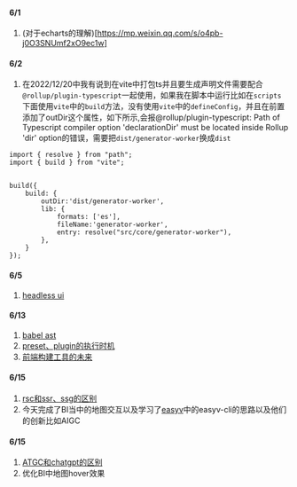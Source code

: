 #### 6/1
1. (对于echarts的理解)[https://mp.weixin.qq.com/s/o4pb-j0O3SNUmf2xO9ec1w]

#### 6/2
1. 在2022/12/20中我有说到在vite中打包ts并且要生成声明文件需要配合`@rollup/plugin-typescript`一起使用，如果我在脚本中运行比如在`scripts`下面使用`vite`中的`build`方法，没有使用`vite`中的`defineConfig`，并且在前置添加了outDir这个属性，如下所示,会报@rollup/plugin-typescript: Path of Typescript compiler option 'declarationDir' must be located inside Rollup 'dir' option的错误，需要把`dist/generator-worker`换成`dist`
```
import { resolve } from "path";
import { build } from "vite";


build({
    build: {
        outDir:'dist/generator-worker',
        lib: {
            formats: ['es'],
            fileName:'generator-worker',
            entry: resolve("src/core/generator-worker"),
        },
    }
});

```

#### 6/5
1. [headless ui](https://zhuanlan.zhihu.com/p/578736019)

#### 6/13
1. [babel ast](https://mp.weixin.qq.com/s/bRk9exa31Lbzz8JeOsKBNQ)
2. [preset、plugin的执行时机](https://zhuanlan.zhihu.com/p/561179796)
3. [前端构建工具的未来](https://mp.weixin.qq.com/s/od1_nqs6bQy5PGHcvZxtZQ)

#### 6/15
1. [rsc和ssr、ssg的区别](https://mp.weixin.qq.com/s/TFxQSwOLQJWBC-ErWaHS9Q)
2. 今天完成了BI当中的地图交互以及学习了[easyv](https://dtstack.yuque.com/easyv/il3lgc/uddxhvath5vew7uv)中的easyv-cli的思路以及他们的创新比如AIGC

#### 6/15
1. [ATGC和chatgpt的区别](https://baijiahao.baidu.com/s?id=1762208635927975432&wfr=spider&for=pc)
2. 优化BI中地图hover效果
